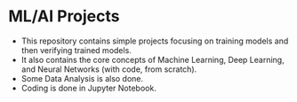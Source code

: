 # ML/AI Projects
- This repository contains simple projects focusing on training models and then verifying trained models.
- It also contains the core concepts of Machine Learning, Deep Learning, and Neural Networks (with code, from scratch).
- Some Data Analysis is also done.
- Coding is done in Jupyter Notebook.
